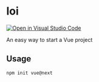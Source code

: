 # loi

[![Open in Visual Studio Code](https://open.vscode.dev/badges/open-in-vscode.svg)](https://open.vscode.dev/vuejs/create-vue)

An easy way to start a Vue project

## Usage

```sh
npm init vue@next
```
